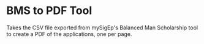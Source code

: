 # BMS to PDF Tool

Takes the CSV file exported from mySigEp's Balanced Man Scholarship tool to create a PDF of the applications, one per page.